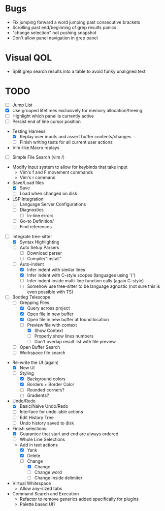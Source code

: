 # Bugs
- Fix jumping forward a word jumping past consecutive brackets
- Scrolling past end/beginning of grep results panics
- "change selection" not pushing snapshot
- Don't allow panel navigation in grep panel

# Visual QOL
- Split grep search results into a table to avoid funky unaligned text

# TODO
- [ ] Jump List
- [x] Use grouped lifetimes exclusively for memory allocation/freeing
- [ ] Highlight which panel is currently active
- [ ] Persist end of line cursor position
- Testing Harness
    - [x] Replay user inputs and assert buffer contents/changes
    - [ ] Finish writing tests for all current user actions
- Vim-like Macro replays
- [ ] Simple File Search (vim /)
- Modify input system to allow for keybinds that take input
    - Vim's f and F movement commands
    - Vim's r command
- Save/Load files
    - [x] Save
    - [ ] Load when changed on disk
- LSP Integration
    - [ ] Language Server Configurations
    - [ ] Diagnostics
        - [ ] In-line errors
    - [ ] Go-to Definition/
    - [ ] Find references
- [ ] Integrate tree-sitter
    - [x] Syntax Highlighting
    - [ ] Auto Setup Parsers
        - [ ] Download parser
        - [ ] Compile/"Install"
    - [ ] Auto-indent
        - [x] Infer indent with similar lines
        - [x] Infer indent with C-style scopes (languages using '{')
        - [ ] Infer indent inside multi-line function calls (again C-style)
        - [ ] Somehow use tree-sitter to be language agnostic (not sure this is even possible with TS)
- [ ] Bootleg Telescope
    - [ ] Grepping Files
        - [x] Query across project
        - [x] Open file in new buffer
        - [x] Open file in new buffer at found location
        - [ ] Preview file with context
            - [x] Show Context
            - [ ] Properly show lines numbers
            - [ ] Don't overlap result list with file preview
    - [ ] Open Buffer Search
    - [ ] Workspace file search
- Re-write the UI (again)
    - [x] New UI
    - [ ] Styling
        - [x] Background colors
        - [x] Borders + Border Color
        - [ ] Rounded corners?
        - [ ] Gradients?
- Undo/Redo
    - [x] Basic/Naive Undo/Redo
    - [ ] Interface for undo-able actions
    - [ ] Edit History Tree
    - [ ] Undo history saved to disk
- Finish selections
    - [x] Guarantee that start and end are always ordered
    - [ ] Whole Line Selections
    - Add in text actions
        - [x] Yank
        - [x] Delete
        - [ ] Change
            - [x] Change
            - [ ] Change word
            - [ ] Change inside delimiter
- Virtual Whitespace
    - Allow any-sized tabs
- Command Search and Execution
    - Refactor to remove generics added specifically for plugins
    - Palette based UI?

